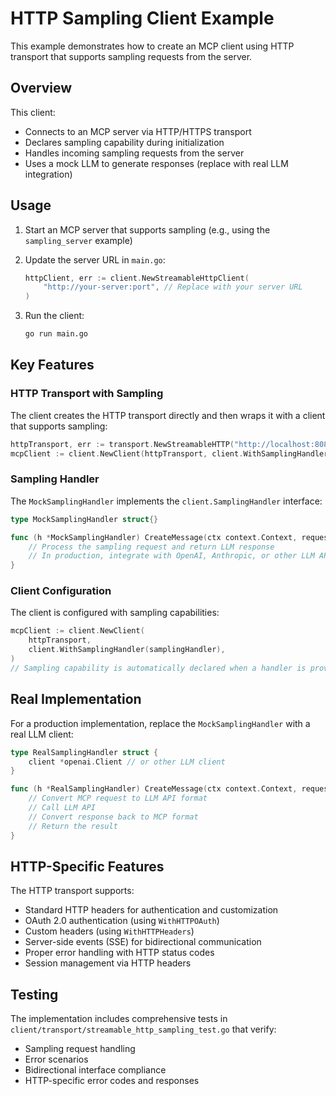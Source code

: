 # HTTP Sampling Client Example

This example demonstrates how to create an MCP client using HTTP transport that supports sampling requests from the server.

## Overview

This client:
- Connects to an MCP server via HTTP/HTTPS transport
- Declares sampling capability during initialization
- Handles incoming sampling requests from the server
- Uses a mock LLM to generate responses (replace with real LLM integration)

## Usage

1. Start an MCP server that supports sampling (e.g., using the `sampling_server` example)

1. Update the server URL in `main.go`:
   ```go
   httpClient, err := client.NewStreamableHttpClient(
       "http://your-server:port", // Replace with your server URL
   )
   ```

1. Run the client:
   ```bash
   go run main.go
   ```

## Key Features

### HTTP Transport with Sampling
The client creates the HTTP transport directly and then wraps it with a client that supports sampling:

```go
httpTransport, err := transport.NewStreamableHTTP("http://localhost:8080")
mcpClient := client.NewClient(httpTransport, client.WithSamplingHandler(samplingHandler))
```

### Sampling Handler
The `MockSamplingHandler` implements the `client.SamplingHandler` interface:

```go
type MockSamplingHandler struct{}

func (h *MockSamplingHandler) CreateMessage(ctx context.Context, request mcp.CreateMessageRequest) (*mcp.CreateMessageResult, error) {
    // Process the sampling request and return LLM response
    // In production, integrate with OpenAI, Anthropic, or other LLM APIs
}
```

### Client Configuration
The client is configured with sampling capabilities:

```go
mcpClient := client.NewClient(
    httpTransport,
    client.WithSamplingHandler(samplingHandler),
)
// Sampling capability is automatically declared when a handler is provided
```

## Real Implementation

For a production implementation, replace the `MockSamplingHandler` with a real LLM client:

```go
type RealSamplingHandler struct {
    client *openai.Client // or other LLM client
}

func (h *RealSamplingHandler) CreateMessage(ctx context.Context, request mcp.CreateMessageRequest) (*mcp.CreateMessageResult, error) {
    // Convert MCP request to LLM API format
    // Call LLM API
    // Convert response back to MCP format
    // Return the result
}
```

## HTTP-Specific Features

The HTTP transport supports:
- Standard HTTP headers for authentication and customization
- OAuth 2.0 authentication (using `WithHTTPOAuth`)
- Custom headers (using `WithHTTPHeaders`)
- Server-side events (SSE) for bidirectional communication
- Proper error handling with HTTP status codes
- Session management via HTTP headers

## Testing

The implementation includes comprehensive tests in `client/transport/streamable_http_sampling_test.go` that verify:
- Sampling request handling
- Error scenarios
- Bidirectional interface compliance
- HTTP-specific error codes and responses